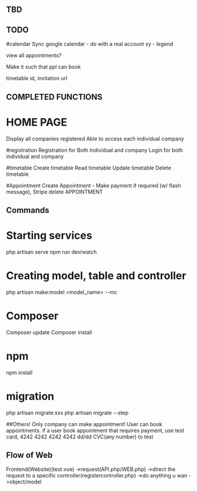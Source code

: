 ## TBD


## TODO

#calendar
Sync google calendar - do with a real account
xy - legend

view all appointments?

Make it such that ppl can book 

timetable id, invitation url


## COMPLETED FUNCTIONS

# HOME PAGE
Display all companies registered
Able to access each individual company

#registration
Registration for Both Individual and company
Login for both individual and company

#timetable
Create timetable
Read timetable
Update timetable
Delete timetable

#Appointment
Create Appointment - Make payment if required (w/ flash message), Stripe
delete APPOINTMENT 



## Commands 
# Starting services
php artisan serve
npm run dev/watch

# Creating model, table and controller
php artisan make:model <model_name> --mc

# Composer
Composer update
Composer install

# npm
npm install

# migration
php artisan migrate:xxx 
php artisan migrate --step


##Others!
Only company can make appointment!
User can book appointments.
if a user book appointment that requires payment, use test card, 4242 4242 4242 4242 dd/dd CVC(any number) to test


## Flow of Web
Frontend(Website)(test.vue)
->request(API.php/WEB.php)
->direct the request to a specific controller(registercontroller.php)
->do anything u wan
->object/model
